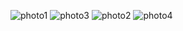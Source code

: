 ![photo1](https://github.com/user-attachments/assets/76612f12-b5eb-41e3-9395-5d09742cd357)
![photo3](https://github.com/user-attachments/assets/d0ec2658-e61d-4fcc-81ec-94d7d39d2037)
![photo2](https://github.com/user-attachments/assets/53180ab7-2d36-443c-9804-9dd250ce78be)
![photo4](https://github.com/user-attachments/assets/18318f48-b1ad-4da5-ac97-38e5445e056c)
